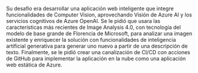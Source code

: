 Su desafío era desarrollar una aplicación web inteligente que integre funcionalidades de Computer Vision, aprovechando Visión de Azure AI y los servicios cognitivos de Azure OpenAI. Se le pidió que usara las características más recientes de Image Analysis 4.0, con tecnología del modelo de base grande de Florencia de Microsoft, para analizar una imagen existente y enriquecer la solución con funcionalidades de inteligencia artificial generativa para generar uno nuevo a partir de una descripción de texto. Finalmente, se le pidió crear una canalización de CI/CD con acciones de GitHub para implementar la aplicación en la nube como una aplicación web estática de Azure.
